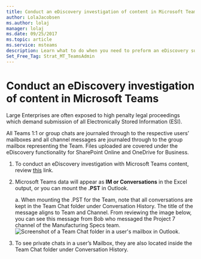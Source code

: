 ```yaml
---
title: Conduct an eDiscovery investigation of content in Microsoft Teams | Microsoft Support
author: LolaJacobsen
ms.author: lolaj
manager: lolaj
ms.date: 09/25/2017
ms.topic: article
ms.service: msteams
description: Learn what to do when you need to preform an eDiscovery such as when you need to submit all Electronically Stored Information for legal proceedings.
Set_Free_Tag: Strat_MT_TeamsAdmin
---
```


Conduct an eDiscovery investigation of content in Microsoft Teams
============================

Large Enterprises are often exposed to high penalty legal proceedings which demand submission of all Electronically Stored Information (ESI).

All Teams 1:1 or group chats are journaled through to the respective users’ mailboxes and all channel messages are journaled through to the group mailbox representing the Team. Files uploaded are covered under the eDiscovery functionality for SharePoint Online and OneDrive for Business.

1.  To conduct an eDiscovery investigation with Microsoft Teams content, review [this](https://support.office.com/en-us/article/Manage-eDiscovery-cases-in-the-Office-365-Security-Compliance-Center-edea80d6-20a7-40fb-b8c4-5e8c8395f6da?ui=en-US&rs=en-US&ad=US#step1) link.

2.  Microsoft Teams data will appear as **IM or Conversations** in the Excel output, or you can mount the **.PST** in Outlook.

    a.  When mounting the .PST for the Team, note that all conversations are kept in the Team Chat folder under Conversation History. The title of the message aligns to Team and Channel. From reviewing the image below, you can see this message from Bob who messaged the Project 7 channel of the Manufacturing Specs team.
![Screenshot of a Team Chat folder in a user's mailbox in Outlook.](media/Conduct_an_eDiscovery_investigation_of_content_in_Microsoft_Teams_image1.png)

3.  To see private chats in a user’s Mailbox, they are also located inside the Team Chat folder under Conversation History.
